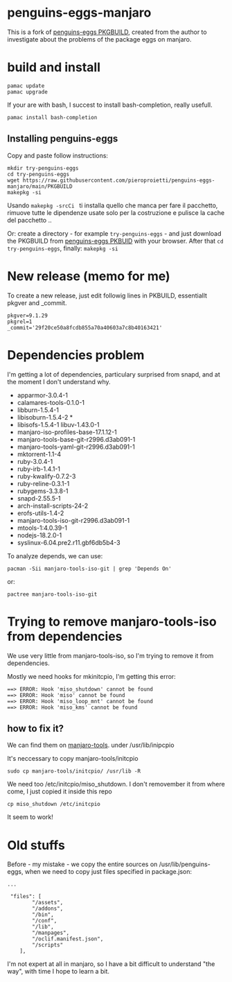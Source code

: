 # penguins-eggs-manjaro

This is a fork of [penguins-eggs PKGBUILD](https://gitlab.manjaro.org/packages/community/penguins-eggs), created from the author 
to investigate about the problems of the package eggs on manjaro.

# build and install


```
pamac update
pamac upgrade
```
If your are with bash, I succest to install bash-completion, really usefull.

```
pamac install bash-completion
```

## Installing penguins-eggs

Copy and paste follow instructions:


```
mkdir try-penguins-eggs
cd try-penguins-eggs
wget https://raw.githubusercontent.com/pieroproietti/penguins-eggs-manjaro/main/PKGBUILD
makepkg -si

```

Usando ```makepkg -srcCi ``` ti installa quello che manca per fare il pacchetto, rimuove tutte le dipendenze usate solo per la costruzione e pulisce la cache del pacchetto ..



Or: create a directory - for example ```try-penguins-eggs``` - and just download the PKGBUILD from [penguins-eggs PKBUID](https://raw.githubusercontent.com/pieroproietti/penguins-eggs-manjaro/main/PKGBUILD) with your browser. After that ```cd  try-penguins-eggs```, finally: ```makepkg -si```


# New release (memo for me)
To create a new release, just edit followig lines in PKBUILD, essentiallt pkgver and _commit.

```
pkgver=9.1.29
pkgrel=1
_commit='29f20ce50a8fcdb855a70a40603a7c8b40163421'
```

# Dependencies problem

I'm getting a lot of dependencies, particulary surprised from snapd, and at the moment I don't understand why.


* apparmor-3.0.4-1
* calamares-tools-0.1.0-1
* libburn-1.5.4-1
* libisoburn-1.5.4-2 *
* libisofs-1.5.4-1  libuv-1.43.0-1
* manjaro-iso-profiles-base-17.1.12-1
* manjaro-tools-base-git-r2996.d3ab091-1
* manjaro-tools-yaml-git-r2996.d3ab091-1
* mktorrent-1.1-4
* ruby-3.0.4-1
* ruby-irb-1.4.1-1
* ruby-kwalify-0.7.2-3
* ruby-reline-0.3.1-1
* rubygems-3.3.8-1
* snapd-2.55.5-1 
* arch-install-scripts-24-2  
* erofs-utils-1.4-2
* manjaro-tools-iso-git-r2996.d3ab091-1
* mtools-1:4.0.39-1
* nodejs-18.2.0-1
* syslinux-6.04.pre2.r11.gbf6db5b4-3

To analyze depends, we can use:
```
pacman -Sii manjaro-tools-iso-git | grep 'Depends On'
```
or:
```
pactree manjaro-tools-iso-git
```

# Trying to remove manjaro-tools-iso from dependencies

We use very little from manjaro-tools-iso, so I'm trying to remove it from dependencies.

Mostly we need hooks for mkinitcpio, I'm getting this error:

```
==> ERROR: Hook 'miso_shutdown' cannot be found
==> ERROR: Hook 'miso' cannot be found
==> ERROR: Hook 'miso_loop_mnt' cannot be found
==> ERROR: Hook 'miso_kms' cannot be found
```

## how to fix it?

We can find them on [manjaro-tools](https://gitlab.manjaro.org/tools/development-tools/manjaro-tools).
under /usr/lib/inipcpio

It's neccessary to copy manjaro-tools/initcpio
```
sudo cp manjaro-tools/initcpio/ /usr/lib -R
```

We need too /etc/initcpio/miso_shutdown.
I don't removember it from where come, I just copied it inside this repo

```
cp miso_shutdown /etc/initcpio
```

It seem to work!


# Old stuffs
Before - my mistake - we copy the entire sources on /usr/lib/penguins-eggs, when we need to copy just files specified
in package.json:

```
...

 "files": [
        "/assets",
        "/addons",
        "/bin",
        "/conf",
        "/lib",
        "/manpages",
        "/oclif.manifest.json",
        "/scripts"
    ],
```

I'm not expert at all in manjaro, so I have a bit difficult to understand "the way", with time I hope to learn a bit.



